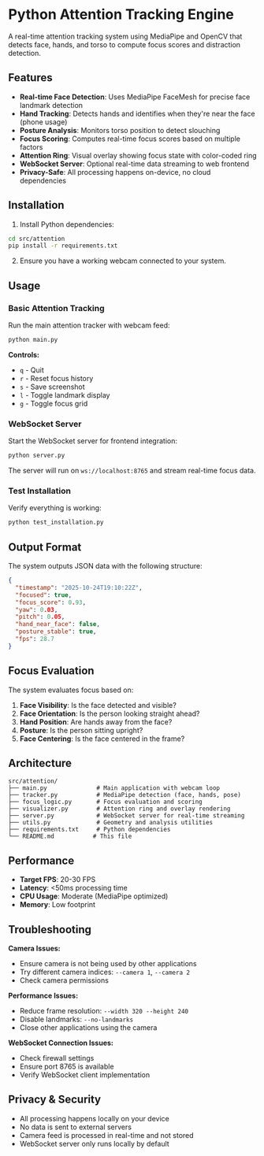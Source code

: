 # Python Attention Tracking Engine

A real-time attention tracking system using MediaPipe and OpenCV that detects face, hands, and torso to compute focus scores and distraction detection.

## Features

- **Real-time Face Detection**: Uses MediaPipe FaceMesh for precise face landmark detection
- **Hand Tracking**: Detects hands and identifies when they're near the face (phone usage)
- **Posture Analysis**: Monitors torso position to detect slouching
- **Focus Scoring**: Computes real-time focus scores based on multiple factors
- **Attention Ring**: Visual overlay showing focus state with color-coded ring
- **WebSocket Server**: Optional real-time data streaming to web frontend
- **Privacy-Safe**: All processing happens on-device, no cloud dependencies

## Installation

1. Install Python dependencies:
```bash
cd src/attention
pip install -r requirements.txt
```

2. Ensure you have a working webcam connected to your system.

## Usage

### Basic Attention Tracking

Run the main attention tracker with webcam feed:

```bash
python main.py
```

**Controls:**
- `q` - Quit
- `r` - Reset focus history
- `s` - Save screenshot
- `l` - Toggle landmark display
- `g` - Toggle focus grid

### WebSocket Server

Start the WebSocket server for frontend integration:

```bash
python server.py
```

The server will run on `ws://localhost:8765` and stream real-time focus data.

### Test Installation

Verify everything is working:

```bash
python test_installation.py
```

## Output Format

The system outputs JSON data with the following structure:

```json
{
  "timestamp": "2025-10-24T19:10:22Z",
  "focused": true,
  "focus_score": 0.93,
  "yaw": 0.03,
  "pitch": 0.05,
  "hand_near_face": false,
  "posture_stable": true,
  "fps": 28.7
}
```

## Focus Evaluation

The system evaluates focus based on:

1. **Face Visibility**: Is the face detected and visible?
2. **Face Orientation**: Is the person looking straight ahead?
3. **Hand Position**: Are hands away from the face?
4. **Posture**: Is the person sitting upright?
5. **Face Centering**: Is the face centered in the frame?

## Architecture

```
src/attention/
├── main.py              # Main application with webcam loop
├── tracker.py           # MediaPipe detection (face, hands, pose)
├── focus_logic.py       # Focus evaluation and scoring
├── visualizer.py        # Attention ring and overlay rendering
├── server.py            # WebSocket server for real-time streaming
├── utils.py             # Geometry and analysis utilities
├── requirements.txt     # Python dependencies
└── README.md           # This file
```

## Performance

- **Target FPS**: 20-30 FPS
- **Latency**: <50ms processing time
- **CPU Usage**: Moderate (MediaPipe optimized)
- **Memory**: Low footprint

## Troubleshooting

**Camera Issues:**
- Ensure camera is not being used by other applications
- Try different camera indices: `--camera 1`, `--camera 2`
- Check camera permissions

**Performance Issues:**
- Reduce frame resolution: `--width 320 --height 240`
- Disable landmarks: `--no-landmarks`
- Close other applications using the camera

**WebSocket Connection Issues:**
- Check firewall settings
- Ensure port 8765 is available
- Verify WebSocket client implementation

## Privacy & Security

- All processing happens locally on your device
- No data is sent to external servers
- Camera feed is processed in real-time and not stored
- WebSocket server only runs locally by default
